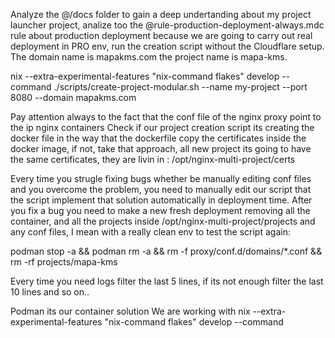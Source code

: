 Analyze the @/docs folder to gain a deep undertanding about my project launcher project, analize too the @rule-production-deployment-always.mdc rule about production deployment because we are going to carry out real deployment in PRO env, run the creation script without the Cloudflare setup. The domain name is mapakms.com the project name is mapa-kms.

nix --extra-experimental-features "nix-command flakes" develop --command ./scripts/create-project-modular.sh --name my-project --port 8080 --domain mapakms.com

Pay attention always to the fact that the conf file of the nginx proxy point to the ip nginx containers
Check if our project creation script its creating the docker file in the way that the dockerfile copy the certificates inside the docker image, if not, take that approach, all new project its going to have the same certificates, they are livin in :
/opt/nginx-multi-project/certs

Every time you strugle fixing bugs whether be manually editing conf files and you overcome the problem, you need to manually edit our script that the script implement that solution automatically in deployment time. After you fix a bug you need to make a new fresh deployment removing all the container, and all the projects inside /opt/nginx-multi-project/projects and any conf files, I mean with a really clean env to test the script again:

podman stop -a && podman rm -a && rm -f proxy/conf.d/domains/*.conf && rm -rf projects/mapa-kms

Every time you need logs filter the last 5 lines, if its not enough filter the last 10 lines and so on..

Podman its our container solution
We are working with nix --extra-experimental-features "nix-command flakes" develop --command
